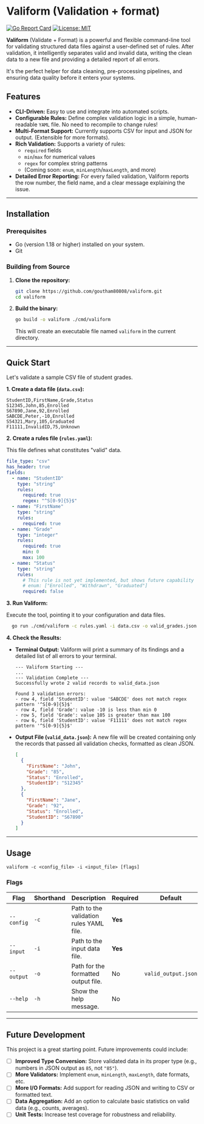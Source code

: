 # Valiform (Validation + format)

[![Go Report Card](https://goreportcard.com/badge/github.com/goutham80808/valiform)](https://goreportcard.com/report/github.com/goutham80808/valiform)
[![License: MIT](https://img.shields.io/badge/License-MIT-yellow.svg)](https://opensource.org/licenses/MIT)

**Valiform** (Validate + Format) is a powerful and flexible command-line tool for validating structured data files against a user-defined set of rules. After validation, it intelligently separates valid and invalid data, writing the clean data to a new file and providing a detailed report of all errors.

It's the perfect helper for data cleaning, pre-processing pipelines, and ensuring data quality before it enters your systems.

## Features

-   **CLI-Driven:** Easy to use and integrate into automated scripts.
-   **Configurable Rules:** Define complex validation logic in a simple, human-readable `YAML` file. No need to recompile to change rules!
-   **Multi-Format Support:** Currently supports CSV for input and JSON for output. (Extensible for more formats).
-   **Rich Validation:** Supports a variety of rules:
    -   `required` fields
    -   `min`/`max` for numerical values
    -   `regex` for complex string patterns
    -   (Coming soon: `enum`, `minLength`/`maxLength`, and more)
-   **Detailed Error Reporting:** For every failed validation, Valiform reports the row number, the field name, and a clear message explaining the issue.

---

## Installation

### Prerequisites

-   Go (version 1.18 or higher) installed on your system.
-   Git

### Building from Source

1.  **Clone the repository:**
    ```bash
    git clone https://github.com/goutham80808/valiform.git
    cd valiform
    ```

2.  **Build the binary:**
    ```bash
    go build -o valiform ./cmd/valiform
    ```
    This will create an executable file named `valiform` in the current directory.

---

## Quick Start

Let's validate a sample CSV file of student grades.

**1. Create a data file (`data.csv`):**

```csv
StudentID,FirstName,Grade,Status
S12345,John,85,Enrolled
S67890,Jane,92,Enrolled
SABCDE,Peter,-10,Enrolled
S54321,Mary,105,Graduated
F11111,InvalidID,75,Unknown
```

**2. Create a rules file (`rules.yaml`):**

This file defines what constitutes "valid" data.

```yaml
file_type: "csv"
has_header: true
fields:
  - name: "StudentID"
    type: "string"
    rules:
      required: true
      regex: "^S[0-9]{5}$" 
  - name: "FirstName"
    type: "string"
    rules:
      required: true
  - name: "Grade"
    type: "integer"
    rules:
      required: true
      min: 0
      max: 100
  - name: "Status"
    type: "string"
    rules:
      # This rule is not yet implemented, but shows future capability
      # enum: ["Enrolled", "Withdrawn", "Graduated"]
      required: false
```

**3. Run Valiform:**

Execute the tool, pointing it to your configuration and data files.

```bash
  go run ./cmd/valiform -c rules.yaml -i data.csv -o valid_grades.json
```

**4. Check the Results:**

*   **Terminal Output:** Valiform will print a summary of its findings and a detailed list of all errors to your terminal.

    ```text
    --- Valiform Starting ---
    ...
    --- Validation Complete ---
    Successfully wrote 2 valid records to valid_data.json

    Found 3 validation errors:
    - row 4, field 'StudentID': value 'SABCDE' does not match regex pattern '^S[0-9]{5}$'
    - row 4, field 'Grade': value -10 is less than min 0
    - row 5, field 'Grade': value 105 is greater than max 100
    - row 6, field 'StudentID': value 'F11111' does not match regex pattern '^S[0-9]{5}$'
    ```

*   **Output File (`valid_data.json`):** A new file will be created containing only the records that passed all validation checks, formatted as clean JSON.

    ```json
    [
      {
        "FirstName": "John",
        "Grade": "85",
        "Status": "Enrolled",
        "StudentID": "S12345"
      },
      {
        "FirstName": "Jane",
        "Grade": "92",
        "Status": "Enrolled",
        "StudentID": "S67890"
      }
    ]
    ```

---

## Usage

```
valiform -c <config_file> -i <input_file> [flags]
```

### Flags

| Flag           | Shorthand | Description                                           | Required | Default             |
| -------------- | --------- | ----------------------------------------------------- | -------- | ------------------- |
| `--config`     | `-c`      | Path to the validation rules YAML file.               | **Yes**  |                     |
| `--input`      | `-i`      | Path to the input data file.                          | **Yes**  |                     |
| `--output`     | `-o`      | Path for the formatted output file.                   | No       | `valid_output.json` |
| `--help`       | `-h`      | Show the help message.                                | No       |                     |

---

## Future Development

This project is a great starting point. Future improvements could include:

-   [ ] **Improved Type Conversion:** Store validated data in its proper type (e.g., numbers in JSON output as `85`, not `"85"`).
-   [ ] **More Validators:** Implement `enum`, `minLength`, `maxLength`, date formats, etc.
-   [ ] **More I/O Formats:** Add support for reading JSON and writing to CSV or formatted text.
-   [ ] **Data Aggregation:** Add an option to calculate basic statistics on valid data (e.g., counts, averages).
-   [ ] **Unit Tests:** Increase test coverage for robustness and reliability.
